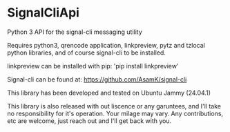 # SignalCliApi
 Python 3 API for the signal-cli messaging utility

Requires python3, qrencode application, linkpreview, pytz and tzlocal python libraries, and of course signal-cli to be installed.

linkpreview can be installed with pip: 'pip install linkpreview'

Signal-cli can be found at: https://github.com/AsamK/signal-cli

This library has been developed and tested on Ubuntu Jammy (24.04.1)

This library is also released with out liscence or any garuntees, and I'll take no responsibility for it's operation. Your milage may vary.
Any contributions, etc are welcome, just reach out and I'll get back with you.
